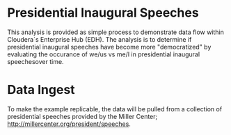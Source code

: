 
# Presidential Inaugural Speeches

This analysis is provided as simple process to demonstrate data flow within Cloudera`s Enterprise Hub (EDH). The analysis is to determine if presidential inaugural speeches have become more "democratized" by evaluating the occurance of we/us vs me/I in presidential inaugural speechesover time.

# Data Ingest  

To make the example replicable, the data will be pulled from a collection of presidential speeches provided by the Miller Center; http://millercenter.org/president/speeches.

